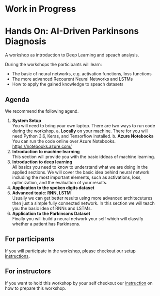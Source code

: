# **Work in Progress**
# Hands On: AI-Driven Parkinsons Diagnosis
A workshop as introduction to Deep Learning and speach analysis.

During the workshops the participants will learn:
- The basic of neural networks, e.g. activation functions, loss functions
- The more advanced Recourent Neural Networks and LSTMs
- How to apply the gained knowledge to speach datasets

## Agenda
We recommend the following agend.

1. **System Setup** <br>
    You will need to bring your own laptop. There are two ways to run code during the workshop.
    a. **Locally** on your machine. There for you will need Python 3.6, Keras, and Tensorflow installed.
    b. **Azure Notebooks** You can run the code online over Azure Notebooks. https://notebooks.azure.com/
2. **Introduction to machine learning** <br>
This section will provide you with the basic iddeas of machine learning.
3. **Introduction to deep learning** <br>
All basics you need to know to understand what we are doing in the applied sections. We will cover the basic idea behind neural network including the most important elements, such as activations, loss, optimization, and the evaluation of your results.
4. **Application to the spoken digits dataset** <br>
5. **Advanced topic: RNN, LSTM** <br>
Usually we can get better results using more advanced architecutures then just a simple fully connected network. In this section we will teach you the basic idea of RNNs and LSTMs.
6. **Application to the Parkinsons Dataset**<br>
Finally you will build a neural network your self which will classify whether a patient has Parkinsons.

## For participants
If you will participate in the workshop, please checkout our [setup instructions](/workshop-material/readme-participants.md).

## For instructors
If you want to hold this workshop by your self checkout our [instruction](/workshop-material/readme-instructors.md) on how to prepare this workshop.
